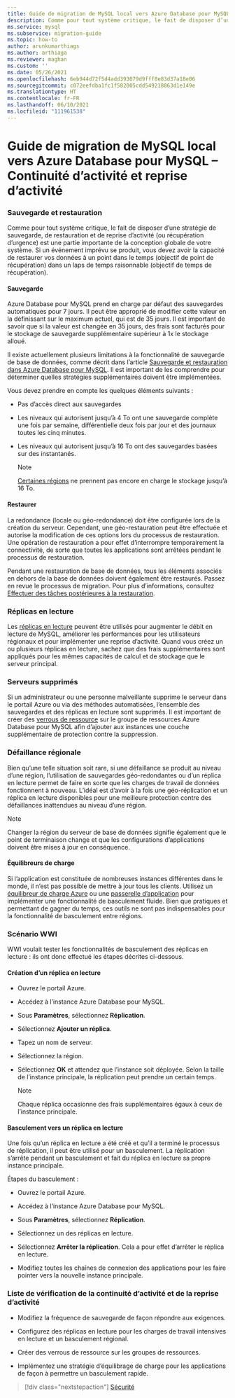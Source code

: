```yaml
---
title: Guide de migration de MySQL local vers Azure Database pour MySQL – Continuité d’activité et reprise d’activité
description: Comme pour tout système critique, le fait de disposer d’une stratégie de sauvegarde, de restauration et de reprise d’activité (ou récupération d’urgence) est une partie importante de la conception globale de votre système.
ms.service: mysql
ms.subservice: migration-guide
ms.topic: how-to
author: arunkumarthiags
ms.author: arthiaga
ms.reviewer: maghan
ms.custom: ''
ms.date: 05/26/2021
ms.openlocfilehash: 6eb944d72f5d4add393079d9fff8e83d37a18e06
ms.sourcegitcommit: c072eefdba1fc1f582005cdd549218863d1e149e
ms.translationtype: HT
ms.contentlocale: fr-FR
ms.lasthandoff: 06/10/2021
ms.locfileid: "111961538"
---
```

# <a name="mysql-on-premises-to-azure-database-for-mysql-migration-guide-business-continuity-and-disaster-recovery-bcdr"></a>Guide de migration de MySQL local vers Azure Database pour MySQL – Continuité d’activité et reprise d’activité

### <a name="backup-and-restore"></a>Sauvegarde et restauration

Comme pour tout système critique, le fait de disposer d’une stratégie de sauvegarde, de restauration et de reprise d’activité (ou récupération d’urgence) est une partie importante de la conception globale de votre système. Si un événement imprévu se produit, vous devez avoir la capacité de restaurer vos données à un point dans le temps (objectif de point de récupération) dans un laps de temps raisonnable (objectif de temps de récupération).

#### <a name="backup"></a>Sauvegarde

Azure Database pour MySQL prend en charge par défaut des sauvegardes automatiques pour 7 jours. Il peut être approprié de modifier cette valeur en la définissant sur le maximum actuel, qui est de 35 jours. Il est important de savoir que si la valeur est changée en 35 jours, des frais sont facturés pour le stockage de sauvegarde supplémentaire supérieur à 1x le stockage alloué.

Il existe actuellement plusieurs limitations à la fonctionnalité de sauvegarde de base de données, comme décrit dans l’article [Sauvegarde et restauration dans Azure Database pour MySQL](../concepts-backup.md). Il est important de les comprendre pour déterminer quelles stratégies supplémentaires doivent être implémentées.

Vous devez prendre en compte les quelques éléments suivants :

  - Pas d’accès direct aux sauvegardes

  - Les niveaux qui autorisent jusqu’à 4 To ont une sauvegarde complète une fois par semaine, différentielle deux fois par jour et des journaux toutes les cinq minutes.

  - Les niveaux qui autorisent jusqu’à 16 To ont des sauvegardes basées sur des instantanés.

    > [!NOTE] 
    > [Certaines régions](../concepts-pricing-tiers.md#storage) ne prennent pas encore en charge le stockage jusqu’à 16 To.

#### <a name="restore"></a>Restaurer

La redondance (locale ou géo-redondance) doit être configurée lors de la création du serveur. Cependant, une géo-restauration peut être effectuée et autorise la modification de ces options lors du processus de restauration. Une opération de restauration a pour effet d’interrompre temporairement la connectivité, de sorte que toutes les applications sont arrêtées pendant le processus de restauration.

Pendant une restauration de base de données, tous les éléments associés en dehors de la base de données doivent également être restaurés. Passez en revue le processus de migration. Pour plus d’informations, consultez [Effectuer des tâches postérieures à la restauration](../concepts-backup.md#perform-post-restore-tasks).

### <a name="read-replicas"></a>Réplicas en lecture

Les [réplicas en lecture](../concepts-read-replicas.md) peuvent être utilisés pour augmenter le débit en lecture de MySQL, améliorer les performances pour les utilisateurs régionaux et pour implémenter une reprise d’activité. Quand vous créez un ou plusieurs réplicas en lecture, sachez que des frais supplémentaires sont appliqués pour les mêmes capacités de calcul et de stockage que le serveur principal.

### <a name="deleted-servers"></a>Serveurs supprimés

Si un administrateur ou une personne malveillante supprime le serveur dans le portail Azure ou via des méthodes automatisées, l’ensemble des sauvegardes et des réplicas en lecture sont supprimés. Il est important de créer des [verrous de ressource](../../azure-resource-manager/management/lock-resources.md) sur le groupe de ressources Azure Database pour MySQL afin d’ajouter aux instances une couche supplémentaire de protection contre la suppression.

### <a name="regional-failure"></a>Défaillance régionale

Bien qu’une telle situation soit rare, si une défaillance se produit au niveau d’une région, l’utilisation de sauvegardes géo-redondantes ou d’un réplica en lecture permet de faire en sorte que les charges de travail de données fonctionnent à nouveau. L’idéal est d’avoir à la fois une géo-réplication et un réplica en lecture disponibles pour une meilleure protection contre des défaillances inattendues au niveau d’une région.

> [!NOTE]
> Changer la région du serveur de base de données signifie également que le point de terminaison change et que les configurations d’applications doivent être mises à jour en conséquence.

#### <a name="load-balancers"></a>Équilibreurs de charge

Si l’application est constituée de nombreuses instances différentes dans le monde, il n’est pas possible de mettre à jour tous les clients. Utilisez un [équilibreur de charge Azure](../../load-balancer/load-balancer-overview.md) ou une [passerelle d’application](../../application-gateway/overview.md) pour implémenter une fonctionnalité de basculement fluide. Bien que pratiques et permettant de gagner du temps, ces outils ne sont pas indispensables pour la fonctionnalité de basculement entre régions.

### <a name="wwi-scenario"></a>Scénario WWI

WWI voulait tester les fonctionnalités de basculement des réplicas en lecture : ils ont donc effectué les étapes décrites ci-dessous.

#### <a name="creating-a-read-replica"></a>Création d’un réplica en lecture

  - Ouvrez le portail Azure.

  - Accédez à l’instance Azure Database pour MySQL.

  - Sous **Paramètres**, sélectionnez **Réplication**.

  - Sélectionnez **Ajouter un réplica**.

  - Tapez un nom de serveur.

  - Sélectionnez la région.

  - Sélectionnez **OK** et attendez que l’instance soit déployée. Selon la taille de l’instance principale, la réplication peut prendre un certain temps.

    > [!NOTE]
    > Chaque réplica occasionne des frais supplémentaires égaux à ceux de l’instance principale.

#### <a name="failover-to-read-replica"></a>Basculement vers un réplica en lecture

Une fois qu’un réplica en lecture a été créé et qu’il a terminé le processus de réplication, il peut être utilisé pour un basculement. La réplication s’arrête pendant un basculement et fait du réplica en lecture sa propre instance principale.

Étapes du basculement :

  - Ouvrez le portail Azure.

  - Accédez à l’instance Azure Database pour MySQL.

  - Sous **Paramètres**, sélectionnez **Réplication**.

  - Sélectionnez un des réplicas en lecture.

  - Sélectionnez **Arrêter la réplication**. Cela a pour effet d’arrêter le réplica en lecture.

  - Modifiez toutes les chaînes de connexion des applications pour les faire pointer vers la nouvelle instance principale.

### <a name="bcdr-checklist"></a>Liste de vérification de la continuité d’activité et de la reprise d’activité

  - Modifiez la fréquence de sauvegarde de façon répondre aux exigences.

  - Configurez des réplicas en lecture pour les charges de travail intensives en lecture et un basculement régional.

  - Créer des verrous de ressource sur les groupes de ressources.

  - Implémentez une stratégie d’équilibrage de charge pour les applications de façon à permettre un basculement rapide.  


> [!div class="nextstepaction"]
> [Sécurité](./security.md)